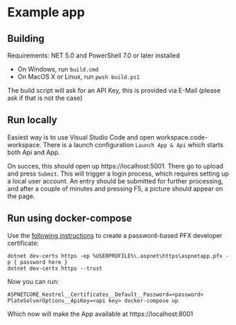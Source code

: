 Example app
===========

## Building

Requirements: NET 5.0 and PowerShell 7.0 or later installed

  - On Windows, run `build.cmd`
  - On MacOS X or Linux, run `pwsh build.ps1`

The build script will ask for an API Key, this is provided via E-Mail (please ask if that is not the case)

## Run locally

Easiest way is to use Visual Studio Code and open workspace.code-workspace.
There is a launch configuration `Launch App & Api` which starts both Api and App.

On succes, this should open up https://localhost:5001. There go to upload and press `Submit`.
This will trigger a login process, which requires setting up a local user account.
An entry should be submitted for further processing, and after a couple of minutes and pressing F5, a picture should appear on the page.

## Run using docker-compose

Use the [following instructions](https://docs.microsoft.com/en-us/aspnet/core/security/docker-compose-https?view=aspnetcore-5.0) to
create a password-based PFX developer certificate:

```
dotnet dev-certs https -ep %USERPROFILE%\.aspnet\https\aspnetapp.pfx -p { password here }
dotnet dev-certs https --trust
```

Now you can run:

```
ASPNETCORE_Kestrel__Certificates__Default__Password=<password> PlateSolverOptions__ApiKey=<api key> docker-compose up
```
Which now will make the App available at https://localhost:8001